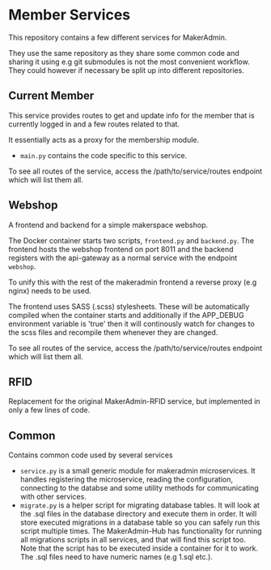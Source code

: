 Member Services
=======================

This repository contains a few different services for MakerAdmin.

They use the same repository as they share some common code and sharing it using e.g git submodules is not the most convenient workflow.
They could however if necessary be split up into different repositories.

Current Member
--------------
This service provides routes to get and update info for the member that is currently logged in and a few routes related to that.

It essentially acts as a proxy for the membership module.

- `main.py` contains the code specific to this service.

To see all routes of the service, access the /path/to/service/routes endpoint which will list them all.

Webshop
-------
A frontend and backend for a simple makerspace webshop.

The Docker container starts two scripts, `frontend.py` and `backend.py`.
The frontend hosts the webshop frontend on port 8011 and the backend registers with the
api-gateway as a normal service with the endpoint `webshop`.

To unify this with the rest of the makeradmin frontend a reverse proxy (e.g nginx) needs to be used.

The frontend uses SASS (.scss) stylesheets. These will be automatically compiled when the container starts and additionally if the APP_DEBUG environment variable is 'true' then it will continously watch for changes to the scss files and recompile them whenever they are changed.

To see all routes of the service, access the /path/to/service/routes endpoint which will list them all.

RFID
----
Replacement for the original MakerAdmin-RFID service, but implemented in only a few lines of code.

Common
------
Contains common code used by several services

- `service.py` is a small generic module for makeradmin microservices. It handles registering the microservice, reading the configuration, connecting to the databse and some utility methods for communicating with other services.
- `migrate.py` is a helper script for migrating database tables. It will look at the .sql files in the database directory and execute them in order. It will store executed migrations in a database table so you can safely run this script multiple times. The MakerAdmin-Hub has functionality for running all migrations scripts in all services, and that will find this script too. Note that the script has to be executed inside a container for it to work. The .sql files need to have numeric names (e.g 1.sql etc.).